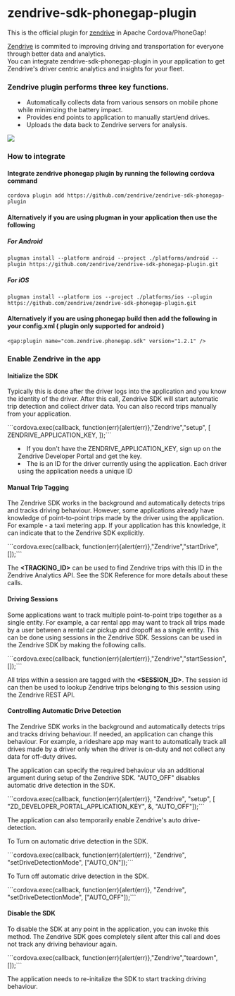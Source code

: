 zendrive-sdk-phonegap-plugin
============================
This is the official plugin for <a href="http://www.zendrive.com">zendrive</a> in Apache Cordova/PhoneGap!

<a href="http://www.zendrive.com">Zendrive</a> is commited to improving driving and transportation for everyone through better data and analytics.
<br/>
You can integrate zendrive-sdk-phonegap-plugin in your application to get Zendrive's driver centric analytics and insights for your fleet.

<h3>Zendrive plugin performs three key functions.</h3>
<ul style="list-style-position: inside">
<li> Automatically collects data from various sensors on mobile phone while minimizing the battery impact.</li>
<li> Provides end points to application to manually start/end drives.</li>
<li> Uploads the data back to Zendrive servers for analysis. </li>
</ul>

<p class="center">
<img src="http://developers.zendrive.com/static/img/dev_intro_1.png" />

<h3>How to integrate</h3>

<h4>Integrate zendrive phonegap plugin by running the following cordova command</h4>
<code>cordova plugin add https://github.com/zendrive/zendrive-sdk-phonegap-plugin</code>

<h4>Alternatively if you are using plugman in your application then use the following</h4>
<h5>For Android</h5>
<code>plugman install --platform android --project ./platforms/android --plugin https://github.com/zendrive/zendrive-sdk-phonegap-plugin.git</code>

<h5>For iOS</h5>
<code>plugman install --platform ios --project ./platforms/ios --plugin https://github.com/zendrive/zendrive-sdk-phonegap-plugin.git</code>


<h4>Alternatively if you are using phonegap build then add the following in your config.xml ( plugin only supported for android )</h4>
<code>&lt;gap:plugin name="com.zendrive.phonegap.sdk" version="1.2.1" /&gt;</code>


<h3>Enable Zendrive in the app</h3>
<h4>Initialize the SDK</h4>
<p>Typically this is done after the driver logs into the application and you know the identity of the driver.
After this call, Zendrive SDK will start automatic trip detection and collect driver data. You can also record trips manually from your application.</p>
```cordova.exec(callback, function(err){alert(err)},"Zendrive","setup", [ ZENDRIVE_APPLICATION_KEY, <DRIVER_ID>]);```

<ul style="list-style-position: inside">
<li>If you don't have the ZENDRIVE_APPLICATION_KEY, sign up on the Zendrive Developer Portal and get the key.</li>
<li>The <DRIVER_ID> is an ID for the driver currently using the application. Each driver using the application needs a unique ID</li>
</ul>

<h4>Manual Trip Tagging</h4>
<p>The Zendrive SDK works in the background and automatically detects trips and tracks driving behaviour. However, some applications already have knowledge of point-to-point trips made by the driver using the application. For example - a taxi metering app. If your application has this knowledge, it can indicate that to the Zendrive SDK explicitly.</p>
```cordova.exec(callback, function(err){alert(err)},"Zendrive","startDrive", [<TRACKING_ID>]);```
<p>The <strong>&lt;TRACKING_ID&gt;</strong> can be used to find Zendrive trips with this ID in the Zendrive Analytics API. See the SDK Reference for more details about these calls.</p>

<h4>Driving Sessions</h4>
<p>Some applications want to track multiple point-to-point trips together as a single entity. For example, a car rental app may want to track all trips made by a user between a rental car pickup and dropoff as a single entity. This can be done using sessions in the Zendrive SDK.
Sessions can be used in the Zendrive SDK by making the following calls.</p>
```cordova.exec(callback, function(err){alert(err)},"Zendrive","startSession", [<SESSION_ID>]);```
<p>All trips within a session are tagged with the <strong>&lt;SESSION_ID&gt;</strong>. The session id can then be used to lookup Zendrive trips belonging to this session using the Zendrive REST API.</p>

<h4>Controlling Automatic Drive Detection</h4>
<p>The Zendrive SDK works in the background and automatically detects trips and tracks driving behaviour. If needed, an application can change this behaviour. For example, a rideshare app may want to automatically track all drives made by a driver only when the driver is on-duty and not collect any data for off-duty drives.</p>
<p>The application can specify the required behaviour via an additional argument during setup of the Zendrive SDK. "AUTO_OFF" disables automatic drive detection in the SDK.</p>
```cordova.exec(callback, function(err){alert(err)}, "Zendrive", "setup", [ "ZD_DEVELOPER_PORTAL_APPLICATION_KEY", &<DRIVER_ID>, "AUTO_OFF"]);```

</p>The application can also temporarily enable Zendrive's auto drive-detection.
<p> To Turn on automatic drive detection in the SDK.</p>
```cordova.exec(callback, function(err){alert(err)}, "Zendrive", "setDriveDetectionMode", ["AUTO_ON"]);```
<p> To Turn off automatic drive detection in the SDK.</p>
```cordova.exec(callback, function(err){alert(err)}, "Zendrive", "setDriveDetectionMode", ["AUTO_OFF"]);```


<h4>Disable the SDK</h4>
<p>To disable the SDK at any point in the application, you can invoke this method. The Zendrive SDK goes completely silent after this call and does not track any driving behaviour again.</p>
```cordova.exec(callback, function(err){alert(err)},"Zendrive","teardown", []);```
<p>The application needs to re-initalize the SDK to start tracking driving behaviour.</p>

<br/>
<br/>
<br/>
